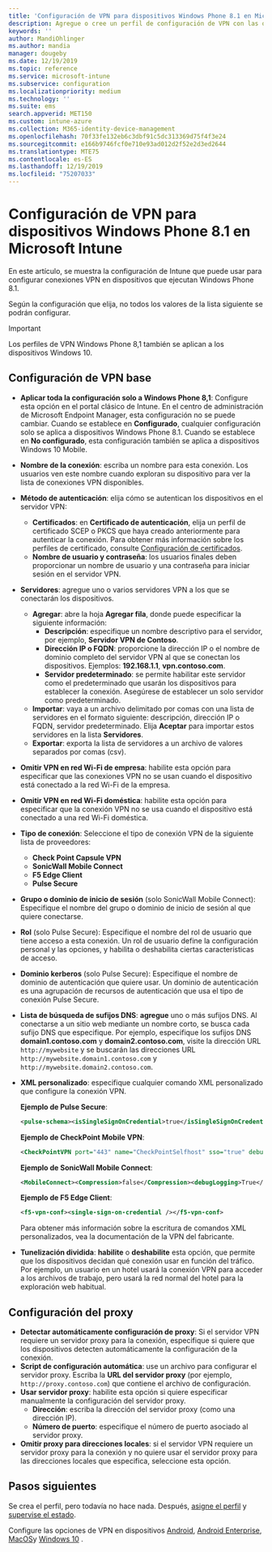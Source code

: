 ```yaml
---
title: 'Configuración de VPN para dispositivos Windows Phone 8.1 en Microsoft Intune: Azure | Microsoft Docs'
description: Agregue o cree un perfil de configuración de VPN con las opciones de configuración de red privada virtual (VPN), incluidos los detalles de conexión y la configuración de proxy para incluir la dirección IP o FQDN, y el puerto TCP en Microsoft Intune en los dispositivos que ejecutan Windows Phone 8,1.
keywords: ''
author: MandiOhlinger
ms.author: mandia
manager: dougeby
ms.date: 12/19/2019
ms.topic: reference
ms.service: microsoft-intune
ms.subservice: configuration
ms.localizationpriority: medium
ms.technology: ''
ms.suite: ems
search.appverid: MET150
ms.custom: intune-azure
ms.collection: M365-identity-device-management
ms.openlocfilehash: 70f33fe132eb6c3dbf91c5dc313369d75f4f3e24
ms.sourcegitcommit: e166b9746fcf0e710e93ad012d2f52e2d3ed2644
ms.translationtype: MTE75
ms.contentlocale: es-ES
ms.lasthandoff: 12/19/2019
ms.locfileid: "75207033"
---
```

# <a name="add-vpn-settings-on-windows-phone-81-devices-in-microsoft-intune"></a>Configuración de VPN para dispositivos Windows Phone 8.1 en Microsoft Intune



En este artículo, se muestra la configuración de Intune que puede usar para configurar conexiones VPN en dispositivos que ejecutan Windows Phone 8.1. 

Según la configuración que elija, no todos los valores de la lista siguiente se podrán configurar.

>[!IMPORTANT]
>Los perfiles de VPN Windows Phone 8,1 también se aplican a los dispositivos Windows 10.

## <a name="base-vpn-settings"></a>Configuración de VPN base

- **Aplicar toda la configuración solo a Windows Phone 8,1**: Configure esta opción en el portal clásico de Intune. En el centro de administración de Microsoft Endpoint Manager, esta configuración no se puede cambiar. Cuando se establece en **Configurado**, cualquier configuración solo se aplica a dispositivos Windows Phone 8.1. Cuando se establece en **No configurado**, esta configuración también se aplica a dispositivos Windows 10 Mobile.
- **Nombre de la conexión**: escriba un nombre para esta conexión. Los usuarios ven este nombre cuando exploran su dispositivo para ver la lista de conexiones VPN disponibles.
- **Método de autenticación**: elija cómo se autentican los dispositivos en el servidor VPN:
  - **Certificados**: en **Certificado de autenticación**, elija un perfil de certificado SCEP o PKCS que haya creado anteriormente para autenticar la conexión. Para obtener más información sobre los perfiles de certificado, consulte [Configuración de certificados](../protect/certificates-configure.md).
  - **Nombre de usuario y contraseña**: los usuarios finales deben proporcionar un nombre de usuario y una contraseña para iniciar sesión en el servidor VPN.
- **Servidores**: agregue uno o varios servidores VPN a los que se conectarán los dispositivos.
  - **Agregar**: abre la hoja **Agregar fila**, donde puede especificar la siguiente información:
    - **Descripción**: especifique un nombre descriptivo para el servidor, por ejemplo, **Servidor VPN de Contoso**.
    - **Dirección IP o FQDN**: proporcione la dirección IP o el nombre de dominio completo del servidor VPN al que se conectan los dispositivos. Ejemplos: **192.168.1.1**, **vpn.contoso.com**.
    - **Servidor predeterminado**: se permite habilitar este servidor como el predeterminado que usarán los dispositivos para establecer la conexión. Asegúrese de establecer un solo servidor como predeterminado.
  - **Importar**: vaya a un archivo delimitado por comas con una lista de servidores en el formato siguiente: descripción, dirección IP o FQDN, servidor predeterminado. Elija **Aceptar** para importar estos servidores en la lista **Servidores**.
  - **Exportar**: exporta la lista de servidores a un archivo de valores separados por comas (csv).

- **Omitir VPN en red Wi-Fi de empresa**: habilite esta opción para especificar que las conexiones VPN no se usan cuando el dispositivo está conectado a la red Wi-Fi de la empresa.
- **Omitir VPN en red Wi-Fi doméstica**: habilite esta opción para especificar que la conexión VPN no se usa cuando el dispositivo está conectado a una red Wi-Fi doméstica.

- **Tipo de conexión**: Seleccione el tipo de conexión VPN de la siguiente lista de proveedores:
  - **Check Point Capsule VPN**
  - **SonicWall Mobile Connect**
  - **F5 Edge Client**
  - **Pulse Secure**

- **Grupo o dominio de inicio de sesión** (solo SonicWall Mobile Connect): Especifique el nombre del grupo o dominio de inicio de sesión al que quiere conectarse.
- **Rol** (solo Pulse Secure): Especifique el nombre del rol de usuario que tiene acceso a esta conexión. Un rol de usuario define la configuración personal y las opciones, y habilita o deshabilita ciertas características de acceso.
- **Dominio kerberos** (solo Pulse Secure): Especifique el nombre de dominio de autenticación que quiere usar. Un dominio de autenticación es una agrupación de recursos de autenticación que usa el tipo de conexión Pulse Secure.

- **Lista de búsqueda de sufijos DNS**: **agregue** uno o más sufijos DNS. Al conectarse a un sitio web mediante un nombre corto, se busca cada sufijo DNS que especifique. Por ejemplo, especifique los sufijos DNS **domain1.contoso.com** y **domain2.contoso.com**, visite la dirección URL `http://mywebsite` y se buscarán las direcciones URL `http://mywebsite.domain1.contoso.com` y `http://mywebsite.domain2.contoso.com`.

- **XML personalizado**: especifique cualquier comando XML personalizado que configure la conexión VPN.

  **Ejemplo de Pulse Secure**:

  ```xml
  <pulse-schema><isSingleSignOnCredential>true</isSingleSignOnCredential></pulse-schema>
  ```

  **Ejemplo de CheckPoint Mobile VPN**:

  ```xml
  <CheckPointVPN port="443" name="CheckPointSelfhost" sso="true" debug="3" />
  ```

  **Ejemplo de SonicWall Mobile Connect**:

  ```xml
  <MobileConnect><Compression>false</Compression><debugLogging>True</debugLogging><packetCapture>False</packetCapture></MobileConnect>
  ```

  **Ejemplo de F5 Edge Client**:

  ```xml
  <f5-vpn-conf><single-sign-on-credential /></f5-vpn-conf>
  ```

  Para obtener más información sobre la escritura de comandos XML personalizados, vea la documentación de la VPN del fabricante.

- **Tunelización dividida**: **habilite** o **deshabilite** esta opción, que permite que los dispositivos decidan qué conexión usar en función del tráfico. Por ejemplo, un usuario en un hotel usará la conexión VPN para acceder a los archivos de trabajo, pero usará la red normal del hotel para la exploración web habitual.

## <a name="proxy-settings"></a>Configuración del proxy

- **Detectar automáticamente configuración de proxy**: Si el servidor VPN requiere un servidor proxy para la conexión, especifique si quiere que los dispositivos detecten automáticamente la configuración de la conexión.
- **Script de configuración automática**: use un archivo para configurar el servidor proxy. Escriba la **URL del servidor proxy** (por ejemplo, `http://proxy.contoso.com`) que contiene el archivo de configuración.
- **Usar servidor proxy**: habilite esta opción si quiere especificar manualmente la configuración del servidor proxy.
  - **Dirección**: escriba la dirección del servidor proxy (como una dirección IP).
  - **Número de puerto**: especifique el número de puerto asociado al servidor proxy.
- **Omitir proxy para direcciones locales**: si el servidor VPN requiere un servidor proxy para la conexión y no quiere usar el servidor proxy para las direcciones locales que especifica, seleccione esta opción.

## <a name="next-steps"></a>Pasos siguientes

Se crea el perfil, pero todavía no hace nada. Después, [asigne el perfil](device-profile-assign.md) y [supervise el estado](device-profile-monitor.md).

Configure las opciones de VPN en dispositivos [Android](vpn-settings-android.md), [Android Enterprise](vpn-settings-android-enterprise.md), [MacOS](vpn-settings-macos.md)y [Windows 10](vpn-settings-windows-10.md) .
